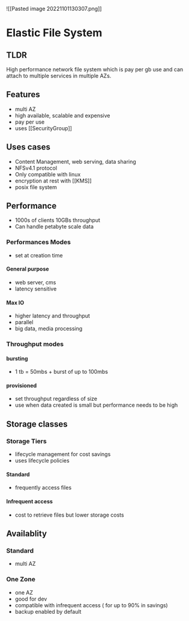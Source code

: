 ![[Pasted image 20221101130307.png]]
# Elastic File System

## TLDR 
High performance network file system which is pay per gb use and can attach to multiple services in multiple AZs.

## Features
- multi AZ
- high available, scalable and expensive
- pay per use
- uses [[SecurityGroup]]

## Uses cases
- Content Management, web serving, data sharing
- NFSv4.1 protocol
- Only compatible with linux
- encryption at rest with [[KMS]]
- posix file system

## Performance
- 1000s of clients 10GBs throughput
- Can handle petabyte scale data

### Performances Modes
- set at creation time

#### General purpose
- web server, cms
- latency sensitive

#### Max IO
- higher latency and throughput
- parallel
- big data, media processing

### Throughput modes

#### bursting
- 1 tb = 50mbs + burst of up to 100mbs

#### provisioned
- set throughput regardless of size
- use when data created is small but performance needs to be high

## Storage classes

### Storage Tiers
- lifecycle management for cost savings
- uses lifecycle policies

#### Standard 
- frequently access files

#### Infrequent access
- cost to retrieve files but lower storage costs

## Availablity

### Standard 
- multi AZ

### One Zone
- one AZ
- good for dev
- compatible with infrequent access ( for up to 90% in savings)
- backup enabled by default

